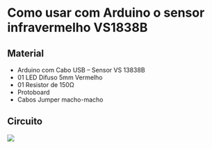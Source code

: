 # Como usar com Arduino o sensor infravermelho VS1838B

## Material
- Arduino com Cabo USB
– Sensor VS 13838B
- 01 LED Difuso 5mm Vermelho
- 01 Resistor de 150Ω
- Protoboard
- Cabos Jumper macho-macho

## Circuito
![](http://dwebkit.esy.es/repositorio/Arduino/Arduino-IR-Remote-Receiver-Stand-Alone-IR-Receiver-Wiring-Diagram-768x383.png)
